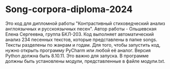 # Song-corpora-diploma-2024
Это код для дипломной работы "Контрастивный стиховедческий анализ англоязычных и русскоязычных песен".
Автор работы - Ольшевская Елена Сергеевна, группа БКЛ-203.
Код выполняет автоматический анализ 234 песенных текстов, которые представлены в папке songs.
Тексты разделены по жанрам и годам.
Для того, чтобы запустить код, нужно открыть программу PyCharm или любой её аналог.
Версия Python должна быть 8.10.11. Это важно для запуска.
В программе должны быть установлены модули, представленные в файле модули.txt.
